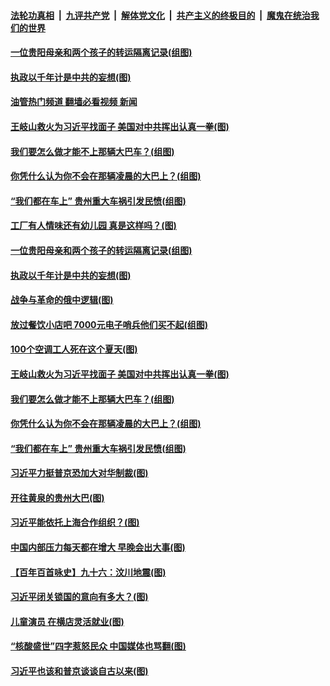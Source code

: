 ####  [法轮功真相](../../../../basic/blob/master/README.md?t=09221201) &nbsp;|&nbsp; [九评共产党](../../../../9ping.md/blob/master/README.md?t=09221201) &nbsp;|&nbsp; [解体党文化](../../../../jtdwh.md/blob/master/README.md?t=09221201)  &nbsp;|&nbsp; [共产主义的终极目的](../../../../gczydzjmd.md/blob/master/README.md?t=09221201) &nbsp;|&nbsp; [魔鬼在统治我们的世界](../../../../mgztzwmdsj.md/blob/master/README.md?t=09221201) 

#### [一位贵阳母亲和两个孩子的转运隔离记录(组图)](../pages/p4/1017256.md?t=09221201) 

#### [执政以千年计是中共的妄想(图)](../pages/p4/1017254.md?t=09221201) 

#### [油管热门频道 翻墙必看视频 新闻](http://45.76.130.85:81/youtube.html?09221201)

#### [王岐山救火为习近平找面子 美国对中共挥出认真一拳(图)](../pages/p4/1017177.md?t=09221201) 

#### [我们要怎么做才能不上那辆大巴车？(组图)](../pages/p4/1017172.md?t=09221201) 

#### [你凭什么认为你不会在那辆凌晨的大巴上？(组图)](../pages/p4/1017174.md?t=09221201) 

#### [“我们都在车上” 贵州重大车祸引发民愤(组图)](../pages/p4/1017107.md?t=09221201) 

#### [工厂有人情味还有幼儿园 真是这样吗？(图)](../pages/p4/1017257.md?t=09221201) 

#### [一位贵阳母亲和两个孩子的转运隔离记录(组图)](../pages/p4/1017256.md?t=09221201) 

#### [执政以千年计是中共的妄想(图)](../pages/p4/1017254.md?t=09221201) 

#### [战争与革命的俄中逻辑(图)](../pages/p4/1017182.md?t=09221201) 

#### [放过餐饮小店吧 7000元电子哨兵他们买不起(组图)](../pages/p4/1017181.md?t=09221201) 

#### [100个空调工人死在这个夏天(图)](../pages/p4/1017180.md?t=09221201) 

#### [王岐山救火为习近平找面子 美国对中共挥出认真一拳(图)](../pages/p4/1017177.md?t=09221201) 

#### [我们要怎么做才能不上那辆大巴车？(组图)](../pages/p4/1017172.md?t=09221201) 

#### [你凭什么认为你不会在那辆凌晨的大巴上？(组图)](../pages/p4/1017174.md?t=09221201) 


#### [“我们都在车上” 贵州重大车祸引发民愤(组图)](../pages/p4/1017107.md?t=09221201) 

#### [习近平力挺普京恐加大对华制裁(图)](../pages/p4/1017109.md?t=09221201) 

#### [开往黄泉的贵州大巴(图)](../pages/p4/1017105.md?t=09221201) 

#### [习近平能依托上海合作组织？(图)](../pages/p4/1017100.md?t=09221201) 

#### [中国内部压力每天都在增大 早晚会出大事(图)](../pages/p4/1017083.md?t=09221201) 

#### [【百年百首咏史】九十六：汶川地震(图)](../pages/p4/1017095.md?t=09221201) 

#### [习近平闭关锁国的意向有多大？(图)](../pages/p4/1017082.md?t=09221201) 

#### [儿童演员 在横店灵活就业(图)](../pages/p4/1017022.md?t=09221201) 

#### [“核酸盛世”四字惹怒民众 中国媒体也骂翻(图)](../pages/p4/1017021.md?t=09221201) 

#### [习近平也该和普京谈谈自古以来(图)](../pages/p4/1017020.md?t=09221201) 

<img src='http://gfw-breaker.win/goodnews/indexes/p4.md' width='0px' height='0px'/>
